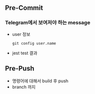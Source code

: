 ## Pre-Commit

### Telegram에서 보여저야 하는 message

* user 정보

  ```
  git config user.name
  ```

* jest test 결과

## Pre-Push

* 명령어에 대해서 build 후 push 
* branch 까지

 

